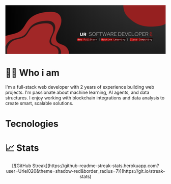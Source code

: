 <img src = "./assets/Banner.svg">

# ✌🏼 Who i am

I'm a full-stack web developer with 2 years of experience building web projects. I'm passionate about machine learning, AI agents, and data structures. I enjoy working with blockchain integrations and data analysis to create smart, scalable solutions.

# Tecnologies

# 📈 Stats

<div align = "center">
    [![GitHub Streak](https://github-readme-streak-stats.herokuapp.com?user=Uriel020&theme=shadow-red&border_radius=7)](https://git.io/streak-stats)
<div>
